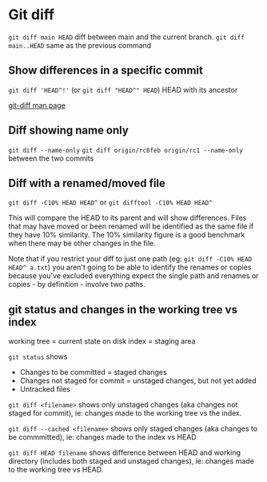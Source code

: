 # Git diff

`git diff main HEAD` diff between main and the current branch.
`git diff main..HEAD` same as the previous command

## Show differences in a specific commit

`git diff 'HEAD^!'` (or `git diff "HEAD^" HEAD`) HEAD with its ancestor

[git-diff man page](https://www.kernel.org/pub/software/scm/git/docs/git-diff.html)

## Diff showing name only

`git diff --name-only`
`git diff origin/rc8feb origin/rc1 --name-only` between the two commits

## Diff with a renamed/moved file

`git diff -C10% HEAD HEAD^` or `git difftool -C10% HEAD HEAD^`

This will compare the HEAD to its parent and will show differences. Files that may have moved or been renamed will be identified as the same file if they have 10% similarity. The 10% similarity figure is a good benchmark when there may be other changes in the file.

Note that if you restrict your diff to just one path (eg: `git diff -C10% HEAD HEAD^ a.txt`) you aren't going to be able to identify the renames or copies because you've excluded everything expect the single path and renames or copies - by definition - involve two paths.

## git status and changes in the working tree vs index

working tree = current state on disk
index = staging area

`git status` shows
* Changes to be committed = staged changes
* Changes not staged for commit = unstaged changes, but not yet added
* Untracked files

`git diff <filename>` shows only unstaged changes (aka changes not staged for commit), ie: changes made to the working tree vs the index.

`git diff --cached <filename>` shows only staged changes (aka changes to be commmitted), ie: changes made to the index vs HEAD

`git diff HEAD filename` shows difference between HEAD and working directory (includes both staged and unstaged changes), ie: changes made to the working tree vs HEAD.